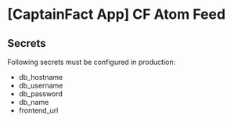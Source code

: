 # [CaptainFact App] CF Atom Feed

## Secrets

Following secrets must be configured in production:

- db_hostname
- db_username
- db_password
- db_name
- frontend_url
